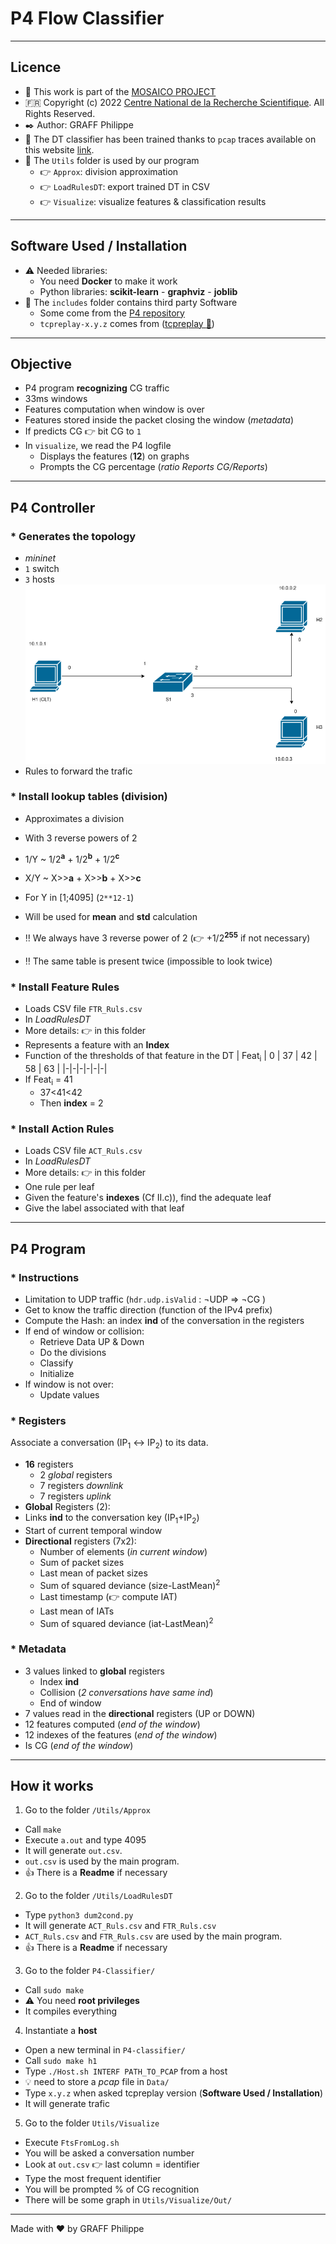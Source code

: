 # P4 Flow Classifier


----


## Licence
- :office: This work is part of the [MOSAICO PROJECT](https://www.mosaico-project.org/)
- :fr: Copyright (c) 2022 [Centre National de la Recherche Scientifique](https://cnrs.fr). All Rights Reserved.
- :black_nib: Author: GRAFF Philippe
- :link: The DT classifier has been trained thanks to `pcap` traces available on this website [link](https://cloud-gaming-traces.lhs.loria.fr/).
- :open_file_folder: The `Utils` folder is used by our program
  - :point_right: `Approx`: division approximation
  - :point_right: `LoadRulesDT`: export trained DT in CSV
  - :point_right: `Visualize`: visualize features & classification results



----


## Software Used / Installation
- :warning: Needed libraries:
  - You need **Docker** to make it work
  - Python libraries: **scikit-learn** - **graphviz** - **joblib**
- :open_file_folder: The `includes` folder contains third party Software
  - Some come from the [P4 repository](https://github.com/p4lang/)
  - `tcpreplay-x.y.z` comes from ([tcpreplay :link:](https://github.com/appneta/tcpreplay/releases))


----

## Objective
- P4 program **recognizing** CG traffic
- 33ms windows
- Features computation when window is over
- Features stored inside the packet closing the window (<em>metadata</em>)
- If predicts CG :point_right: bit CG to `1`
- In `visualize`, we read the P4 logfile
  - Displays the features (**12**) on graphs
  - Prompts the CG percentage (*ratio Reports CG/Reports*)


----


## P4 Controller

### * Generates the topology
- <em> mininet </em>
- `1` switch
- `3` hosts
![Topology](./Topology/Topo.drawio.png)
- Rules to forward the trafic

### * Install lookup tables (division)
- Approximates a division
- With 3 reverse powers of 2
- 1/Y ~ 1/2<sup>**a**</sup> + 1/2<sup>**b**</sup> + 1/2<sup>**c**</sup>
- X/Y ~ X>>**a** + X>>**b** + X>>**c**
- For Y in [1;4095] (`2**12-1`)
- Will be used for **mean** and **std** calculation


- :bangbang: We always have 3 reverse power of 2 (:point_right: +1/2<sup>**255**</sup> if not necessary)
- :bangbang: The same table is present twice (impossible to look twice)

### * Install Feature Rules
- Loads CSV file `FTR_Ruls.csv`
- In <em> LoadRulesDT </em>
- More details: :point_right: in this folder
- Represents a feature with an **Index**
- Function of the thresholds of that feature in the DT
| Feat<sub>i</sub> | 0 | 37 | 42 | 58 | 63 |
|-|-|-|-|-|-|
- If Feat<sub>i</sub> = 41
  - 37<41<42
  - Then **index** = 2

### * Install Action Rules
- Loads CSV file `ACT_Ruls.csv`
- In <em> LoadRulesDT </em>
- More details: :point_right: in this folder
- One rule per leaf
- Given the feature's **indexes** (Cf II.c)), find the adequate leaf
- Give the label associated with that leaf


----


## P4 Program

### * Instructions
- Limitation to UDP traffic (`hdr.udp.isValid` : ¬UDP => ¬CG )
- Get to know the traffic direction (function of the IPv4 prefix)
- Compute the Hash: an index **ind** of the conversation in the registers
- If end of window or collision:
  - Retrieve Data UP & Down
  - Do the divisions
  - Classify
  - Initialize
- If window is not over:
  - Update values

### * Registers
Associate a conversation (IP<sub>1</sub> <-> IP<sub>2</sub>) to its data.
- **16** registers
  - 2 *global* registers
  - 7 registers *downlink*
  - 7 registers *uplink*
-   **Global** Registers (2):
  - Links **ind** to the conversation key (IP<sub>1</sub>+IP<sub>2</sub>)
  - Start of current temporal window
- **Directional** registers (7x2):
  - Number of elements (*in current window*)
  - Sum of packet sizes
  - Last mean of packet sizes
  - Sum of squared deviance (size-LastMean)<sup>2</sup>
  - Last timestamp (:point_right: compute IAT)
  - Last mean of IATs
  - Sum of squared deviance (iat-LastMean)<sup>2</sup>

### * Metadata
- 3 values linked to **global** registers
  - Index **ind**
  - Collision (*2 conversations have same ind*)
  - End of window
- 7 values read in the **directional** registers (UP or DOWN)
- 12 features computed (*end of the window*)
- 12 indexes of the features (*end of the window*)
- Is CG (*end of the window*)


----


## How it works
1. Go to the folder `/Utils/Approx`
  - Call `make`
  - Execute `a.out` and type 4095
  - It will generate `out.csv`.
  - `out.csv` is used by the main program.
  - :thumbsup: There is a **Readme** if necessary
2. Go to the folder `/Utils/LoadRulesDT`
  - Type `python3 dum2cond.py`
  - It will generate `ACT_Ruls.csv` and `FTR_Ruls.csv`
  - `ACT_Ruls.csv` and `FTR_Ruls.csv` are used by the main program.
  - :thumbsup: There is a **Readme** if necessary
3. Go to the folder `P4-Classifier/`
  - Call `sudo make`
  - :warning: You need **root privileges**
  - It compiles everything
4. Instantiate a **host**
  - Open a new terminal in `P4-classifier/`
  - Call `sudo make h1`
  - Type `./Host.sh INTERF PATH_TO_PCAP` from a host
  - :bulb: need to store a *pcap* file in `Data/`
  - Type `x.y.z` when asked tcpreplay version (**Software Used / Installation**)
  - It will generate trafic
5. Go to the folder `Utils/Visualize`
  - Execute `FtsFromLog.sh`
  - You will be asked a conversation number
  - Look at `out.csv` :point_right: last column = identifier
  - Type the most frequent identifier
  - You will be prompted % of CG recognition
  - There will be some graph in `Utils/Visualize/Out/`


----


Made with :heart: by GRAFF Philippe
